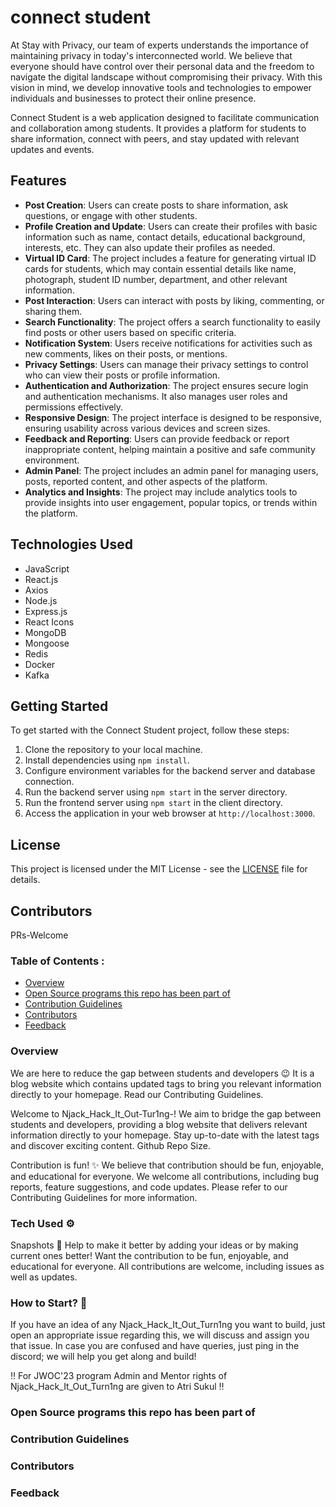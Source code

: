 # connect student

 At Stay with Privacy, our team of experts understands the importance of maintaining privacy in today's interconnected world. We believe that everyone should have control over their personal data and the freedom to navigate the digital landscape without compromising their privacy. With this vision in mind, we develop innovative tools and technologies to empower individuals and businesses to protect their online presence.



Connect Student is a web application designed to facilitate communication and collaboration among students. It provides a platform for students to share information, connect with peers, and stay updated with relevant updates and events.

## Features

- **Post Creation**: Users can create posts to share information, ask questions, or engage with other students.
- **Profile Creation and Update**: Users can create their profiles with basic information such as name, contact details, educational background, interests, etc. They can also update their profiles as needed.
- **Virtual ID Card**: The project includes a feature for generating virtual ID cards for students, which may contain essential details like name, photograph, student ID number, department, and other relevant information.
- **Post Interaction**: Users can interact with posts by liking, commenting, or sharing them.
- **Search Functionality**: The project offers a search functionality to easily find posts or other users based on specific criteria.
- **Notification System**: Users receive notifications for activities such as new comments, likes on their posts, or mentions.
- **Privacy Settings**: Users can manage their privacy settings to control who can view their posts or profile information.
- **Authentication and Authorization**: The project ensures secure login and authentication mechanisms. It also manages user roles and permissions effectively.
- **Responsive Design**: The project interface is designed to be responsive, ensuring usability across various devices and screen sizes.
- **Feedback and Reporting**: Users can provide feedback or report inappropriate content, helping maintain a positive and safe community environment.
- **Admin Panel**: The project includes an admin panel for managing users, posts, reported content, and other aspects of the platform.
- **Analytics and Insights**: The project may include analytics tools to provide insights into user engagement, popular topics, or trends within the platform.

## Technologies Used
- JavaScript
- React.js
- Axios
- Node.js
- Express.js
- React Icons
- MongoDB
- Mongoose
- Redis
- Docker
- Kafka

## Getting Started

To get started with the Connect Student project, follow these steps:

1. Clone the repository to your local machine.
2. Install dependencies using `npm install`.
3. Configure environment variables for the backend server and database connection.
4. Run the backend server using `npm start` in the server directory.
5. Run the frontend server using `npm start` in the client directory.
6. Access the application in your web browser at `http://localhost:3000`.


## License

This project is licensed under the MIT License - see the [LICENSE](LICENSE) file for details.



## Contributors

PRs-Welcome

### Table of Contents :

- [Overview](#overview)
- [Open Source programs this repo has been part of](#open-source-programs-this-repo-has-been-part-of)
- [Contribution Guidelines](#contribution-guidelines)
- [Contributors](#contributors)
- [Feedback](#feedback)

### Overview

We are here to reduce the gap between students and developers 😉 It is a blog website which contains updated tags to bring you relevant information directly to your homepage. Read our Contributing Guidelines.

Welcome to Njack_Hack_It_Out-Tur1ng-! We aim to bridge the gap between students and developers, providing a blog website that delivers relevant information directly to your homepage. Stay up-to-date with the latest tags and discover exciting content. Github Repo Size.

Contribution is fun! ✨ We believe that contribution should be fun, enjoyable, and educational for everyone. We welcome all contributions, including bug reports, feature suggestions, and code updates. Please refer to our Contributing Guidelines for more information.

### Tech Used ⚙

Snapshots 📸 Help to make it better by adding your ideas or by making current ones better! Want the contribution to be fun, enjoyable, and educational for everyone. All contributions are welcome, including issues as well as updates.

### How to Start? 📌

If you have an idea of any Njack_Hack_It_Out_Turn1ng you want to build, just open an appropriate issue regarding this, we will discuss and assign you that issue. In case you are confused and have queries, just ping in the discord; we will help you get along and build!

‼️ For JWOC'23 program Admin and Mentor rights of Njack_Hack_It_Out_Turn1ng are given to Atri Sukul ‼️

### Open Source programs this repo has been part of

### Contribution Guidelines

### Contributors

### Feedback
